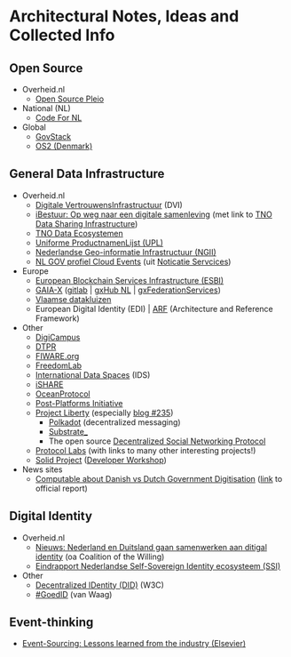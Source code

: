 # Architectural Notes, Ideas and Collected Info

## Open Source

- Overheid.nl
  - [Open Source Pleio](https://opensource.pleio.nl)
- National (NL)
  - [Code For NL](https://codefor.nl)
- Global
  - [GovStack](https://www.govstack.global/)
  - [OS2 (Denmark)](https://os2.eu)

## General Data Infrastructure

- Overheid.nl
  - [Digitale VertrouwensInfrastructuur](https://ditss.nl/projecten/dvi/) (DVI)
  - [iBestuur: Op weg naar een digitale samenleving](https://ibestuur.nl/podium/op-weg-naar-een-digitale-samenleving) (met link to [TNO Data Sharing Infrastructure](https://www.tno.nl/en/focus-areas/information-communication-technology/roadmaps/data-sharing/))
  - [TNO Data Ecosystemen](https://www.tno.nl/nl/aandachtsgebieden/informatie-communicatie-technologie/expertisegroepen/data-ecosystems/)
  - [Uniforme ProductnamenLijst (UPL)](http://standaarden.overheid.nl/upl)
  - [Nederlandse Geo-informatie Infrastructuur (NGII)](https://docs.geostandaarden.nl/ngii/wpungii/)
  - [NL GOV profiel Cloud Events](https://vng-realisatie.github.io/NL-GOV-profile-for-CloudEvents/) (uit [Noticatie Servcices](https://samenwerken.pleio.nl/groups/view/1fde4814-ec84-49bd-a67a-935eb712e7a2/notificatieservices))
- Europe
  - [European Blockchain Services Infrastructure (ESBI)](https://ec.europa.eu/cefdigital/wiki/display/CEFDIGITAL/EBSI) 
  - [GAIA-X](https://www.gaia-x.eu/) ([gitlab](https://gitlab.com/gaia-x) | [gxHub NL](https://gaia-x.nl/) | [gxFederationServices](https://www.gxfs.de/))
  - [Vlaamse datakluizen](https://mycsn.be/2021/11/18/solid-zet-omgaan-met-persoonsgegevens-op-zn-kop-datakluis/)
  - European Digital Identity (EDI) | [ARF](https://futurium.ec.europa.eu/sites/default/files/2022-02/Outline%20final.pdf) (Architecture and Reference Framework)
- Other
  - [DigiCampus](https://digicampus.tech/)
  - [DTPR](https://dtpr.helpfulplaces.com/)
  - [FIWARE.org](https://www.fiware.org/)
  - [FreedomLab](https://freedomlab.org/reports/)
  - [International Data Spaces](https://internationaldataspaces.org/) (IDS)
  - [iSHARE](https://www.ishareworks.org/en)
  - [OceanProtocol](https://oceanprotocol.com/)
  - [Post-Platforms Initiative](https://postplatforms.org/)
  - [Project Liberty](https://www.projectliberty.io/) (especially [blog #235](https://forums.projectliberty.io/t/introducing-mrc-a-polkadot-parachain-for-scaled-messaging/235))
    - [Polkadot](https://polkadot.network/) (decentralized messaging)
    - [Substrate_](https://substrate.io/)
    - The open source [Decentralized Social Networking Protocol](https://www.dsnp.org/)
  - [Protocol Labs](https://protocol.ai/) (with links to many other interesting projects!)
  - [Solid Project](https://solidproject.org/) ([Developer Workshop](https://workshop.inrupt.com/))
- News sites
  - [Computable about Danish vs Dutch Government Digitisation](https://www.computable.nl/artikel/nieuws/overheid/7193688/250449/pwc-leer-van-deense-digitale-overheid.html) ([link](https://www.rijksoverheid.nl/documenten/rapporten/2021/04/30/quick-scan-vergelijking-governance-digitale-overheid) to official report)

## Digital Identity

- Overheid.nl
  - [Nieuws: Nederland en Duitsland gaan samenwerken aan ditigal identity](https://www.rijksoverheid.nl/actueel/nieuws/2021/09/23/nederland-gaat-met-duitsland-werken-aan-digitale-identiteit) (oa Coalition of the Willing)
  - [Eindrapport Nederlandse Self-Sovereign Identity ecosysteem (SSI)](https://www.rijksoverheid.nl/documenten/rapporten/2021/10/01/eindrapport-nederlandse-self-sovereign-identity-ecosysteem-ssi)
- Other
  - [Decentralized IDentity (DID)](https://www.w3.org/TR/did-core/) (W3C)
  - [#GoedID](https://goed-id.org/) (van Waag)

## Event-thinking

- [Event-Sourcing: Lessons learned from the industry (Elsevier)](https://www.sciencedirect.com/science/article/pii/S0164121221000674)
